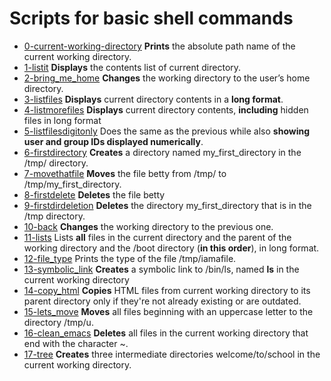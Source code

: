 # Scripts for basic shell commands

- [0-current-working-directory](https://github.com/viviani22/shell/blob/main/basics/0-current_working_directory) **Prints** the absolute path name of the current working directory.
- [1-listit](https://github.com/viviani22/shell/blob/main/basics/1-listit) **Displays** the contents list of current directory.
- [2-bring_me_home](https://github.com/viviani22/shell/blob/main/basics/2-bring_me_home) **Changes** the working directory to the user’s home directory.
- [3-listfiles](https://github.com/viviani22/shell/blob/main/basics/3-listfiles) **Displays** current directory contents in a **long format**.
- [4-listmorefiles](https://github.com/viviani22/shell/blob/main/basics/4-listmorefiles) **Displays** current directory contents, **including** hidden files in long format
- [5-listfilesdigitonly](https://github.com/viviani22/shell/blob/main/basics/5-listfilesdigitonly) Does the same as the previous while also **showing** **user and group IDs displayed numerically**.
- [6-firstdirectory](https://github.com/viviani22/shell/blob/main/basics/6-firstdirectory) **Creates** a directory named my_first_directory in the /tmp/ directory.
- [7-movethatfile](https://github.com/viviani22/shell/blob/main/basics/7-movethatfile) **Moves** the file betty from /tmp/ to /tmp/my_first_directory.
- [8-firstdelete](https://github.com/viviani22/shell/blob/main/basics/8-firstdelete) **Deletes** the file betty
- [9-firstdirdeletion](https://github.com/viviani22/shell/blob/main/basics/9-firstdirdeletion) **Deletes** the directory my_first_directory that is in the /tmp directory.
- [10-back](https://github.com/viviani22/shell/blob/main/basics/10-back) **Changes** the working directory to the previous one.
- [11-lists](https://github.com/viviani22/shell/blob/main/basics/11-lists) Lists **all** files in the current directory and the parent of the working directory and the /boot directory (**in this order**), in long format.
- [12-file_type](https://github.com/viviani22/shell/blob/main/basics/12-file_type) Prints the type of the file /tmp/iamafile. 
- [13-symbolic_link](https://github.com/viviani22/shell/blob/main/basics/13-symbolic_link) **Creates** a symbolic link to /bin/ls, named __ls__ in the current working directory
- [14-copy_html](https://github.com/viviani22/shell/blob/main/basics/14-copy_html) **Copies** HTML files from current working directory to its parent directory only if they're not already existing or are outdated.
- [15-lets_move](https://github.com/viviani22/shell/blob/main/basics/15-lets_move) **Moves** all files beginning with an uppercase letter to the directory /tmp/u.
- [16-clean_emacs](https://github.com/viviani22/shell/blob/main/basics/16-clean_emacs) **Deletes** all files in the current working directory that end with the character ~.
- [17-tree](https://github.com/viviani22/shell/blob/main/basics/17-tree) **Creates** three intermediate directories welcome/to/school in the current working directory.
